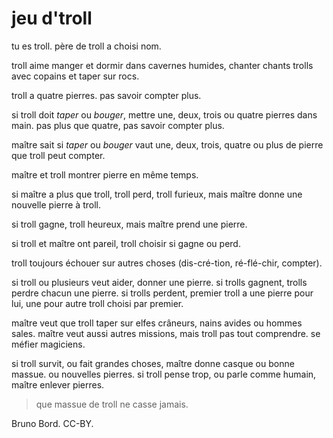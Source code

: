 # jeu d'troll

tu es troll. père de troll a choisi nom.

troll aime manger et dormir dans cavernes humides, chanter chants trolls avec copains et taper sur rocs.

troll a quatre pierres. pas savoir compter plus.

si troll doit *taper* ou *bouger*, mettre une, deux, trois ou quatre pierres dans main. pas plus que quatre, pas savoir compter plus.

maître sait si *taper* ou *bouger* vaut une, deux, trois, quatre ou plus de pierre que troll peut compter.

maître et troll montrer pierre en même temps.

si maître a plus que troll, troll perd, troll furieux, mais maître donne une nouvelle pierre à troll.

si troll gagne, troll heureux, mais maître prend une pierre.

si troll et maître ont pareil, troll choisir si gagne ou perd.

troll toujours échouer sur autres choses (dis-cré-tion, ré-flé-chir, compter).

si troll ou plusieurs veut aider, donner une pierre. si trolls gagnent, trolls perdre chacun une pierre. si trolls perdent, premier troll a une pierre pour lui, une pour autre troll choisi par premier.

maître veut que troll taper sur elfes crâneurs, nains avides ou hommes sales. maître veut aussi autres missions, mais troll pas tout comprendre. se méfier magiciens.

si troll survit, ou fait grandes choses, maître donne casque ou bonne massue. ou nouvelles pierres. si troll pense trop, ou parle comme humain, maître enlever pierres.

> que massue de troll ne casse jamais.

Bruno Bord. CC-BY.
